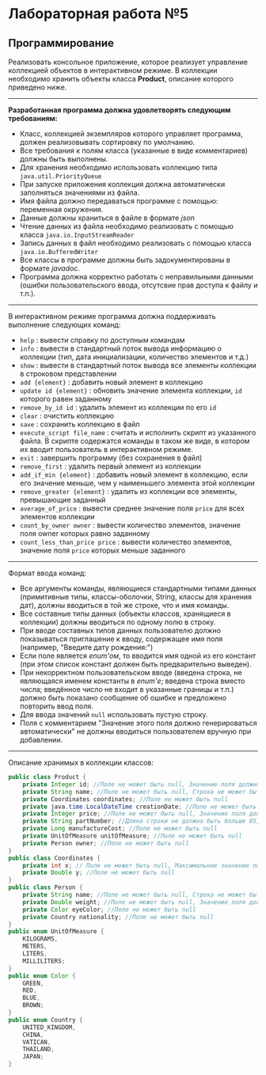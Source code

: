 # Лабораторная работа №5
## Программирование
Реализовать консольное приложение, которое реализует управление коллекцией объектов в интерактивном режиме. В коллекции необходимо хранить объекты класса **Product**, описание которого приведено ниже.
***
**Разработанная программа должна удовлетворять следующим требованиям:**
+	Класс, коллекцией экземпляров которого управляет программа, должен реализовывать сортировку по умолчанию.
+	Все требования к полям класса (указанные в виде комментариев) должны быть выполнены.
+	Для хранения необходимо использовать коллекцию типа `java.util.PriorityQueue`
+	При запуске приложения коллекция должна автоматически заполняться значениями из файла.
+	Имя файла должно передаваться программе с помощью: переменная окружения.
+	Данные должны храниться в файле в формате *json*
+	Чтение данных из файла необходимо реализовать с помощью класса `java.io.InputStreamReader`
+	Запись данных в файл необходимо реализовать с помощью класса `java.io.BufferedWriter`
+	Все классы в программе должны быть задокументированы в формате *javadoc*.
+	Программа должна корректно работать с неправильными данными (ошибки пользовательского ввода, отсутсвие прав доступа к файлу и т.п.).
***
В интерактивном режиме программа должна поддерживать выполнение следующих команд:
+	`help` : вывести справку по доступным командам
+	`info` : вывести в стандартный поток вывода информацию о коллекции (тип, дата инициализации, количество элементов и т.д.)
+	`show` : вывести в стандартный поток вывода все элементы коллекции в строковом представлении
+	`add {element}` : добавить новый элемент в коллекцию
+	`update id {element}` : обновить значение элемента коллекции, `id` которого равен заданному
+	`remove_by_id id` : удалить элемент из коллекции по его `id`
+	`clear` : очистить коллекцию
+	`save` : сохранить коллекцию в файл
+	`execute_script file_name` : считать и исполнить скрипт из указанного файла. В скрипте содержатся команды в таком же виде, в котором их вводит пользователь в интерактивном режиме.
+	`exit` : завершить программу (без сохранения в файл)
+	`remove_first` : удалить первый элемент из коллекции
+	`add_if_min {element}` : добавить новый элемент в коллекцию, если его значение меньше, чем у наименьшего элемента этой коллекции
+	`remove_greater {element}` : удалить из коллекции все элементы, превышающие заданный
+	`average_of_price` : вывести среднее значение поля `price` для всех элементов коллекции
+	`count_by_owner owner` : вывести количество элементов, значение поля owner которых равно заданному
+	`count_less_than_price price` : вывести количество элементов, значение поля `price` которых меньше заданного
***
Формат ввода команд:
+	Все аргументы команды, являющиеся стандартными типами данных (примитивные типы, классы-оболочки, String, классы для хранения дат), должны вводиться в той же строке, что и имя команды.
+	Все составные типы данных (объекты классов, хранящиеся в коллекции) должны вводиться по одному полю в строку.
+	При вводе составных типов данных пользователю должно показываться приглашение к вводу, содержащее имя поля (например, "Введите дату рождения:")
+	Если поле является *enum'ом*, то вводится имя одной из его констант (при этом список констант должен быть предварительно выведен).
+	При некорректном пользовательском вводе (введена строка, не являющаяся именем константы в *enum'е*; введена строка вместо числа; введённое число не входит в указанные границы и т.п.) должно быть показано сообщение об ошибке и предложено повторить ввод поля.
+	Для ввода значений `null` использовать пустую строку.
+	Поля с комментарием "Значение этого поля должно генерироваться автоматически" не должны вводиться пользователем вручную при добавлении.
***
Описание хранимых в коллекции классов:
```Java 
public class Product {
    private Integer id; //Поле не может быть null, Значение поля должно быть больше 0, Значение этого поля должно быть уникальным, Значение этого поля должно генерироваться автоматически
    private String name; //Поле не может быть null, Строка не может быть пустой
    private Coordinates coordinates; //Поле не может быть null
    private java.time.LocalDateTime creationDate; //Поле не может быть null, Значение этого поля должно генерироваться автоматически
    private Integer price; //Поле не может быть null, Значение поля должно быть больше 0
    private String partNumber; //Длина строки не должна быть больше 85, Длина строки должна быть не меньше 15, Строка не может быть пустой, Поле не может быть null
    private Long manufactureCost; //Поле не может быть null
    private UnitOfMeasure unitOfMeasure; //Поле не может быть null
    private Person owner; //Поле не может быть null
}
public class Coordinates {
    private int x; // Поле не может быть null, Максимальное значение поля: 857
    private Double y; //Поле не может быть null
}
public class Person {
    private String name; //Поле не может быть null, Строка не может быть пустой
    private Double weight; //Поле не может быть null, Значение поля должно быть больше 0
    private Color eyeColor; //Поле не может быть null
    private Country nationality; //Поле не может быть null
}
public enum UnitOfMeasure {
    KILOGRAMS,
    METERS,
    LITERS,
    MILLILITERS;
}
public enum Color {
    GREEN,
    RED,
    BLUE,
    BROWN;
}
public enum Country {
    UNITED_KINGDOM,
    CHINA,
    VATICAN,
    THAILAND,
    JAPAN;
}
```
